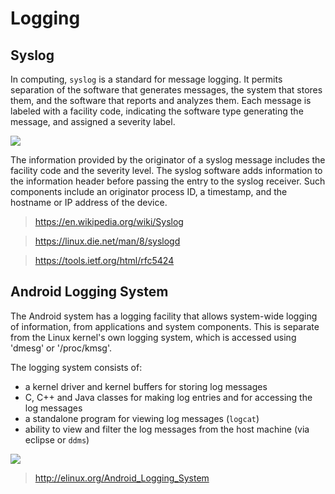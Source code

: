# Logging

## Syslog

In computing, `syslog` is a standard for message logging. It permits separation of the software that generates messages, the system that stores them, and the software that reports and analyzes them. Each message is labeled with a facility code, indicating the software type generating the message, and assigned a severity label.

![](http://1.bp.blogspot.com/-7isWLJSi_Eg/T73KindfCaI/AAAAAAAAAik/YnL0RQ_3-qI/s1600/syslog.png)

The information provided by the originator of a syslog message includes the facility code and the severity level. The syslog software adds information to the information header before passing the entry to the syslog receiver. Such components include an originator process ID, a timestamp, and the hostname or IP address of the device.

> https://en.wikipedia.org/wiki/Syslog

> https://linux.die.net/man/8/syslogd

> https://tools.ietf.org/html/rfc5424

## Android Logging System

The Android system has a logging facility that allows system-wide logging of information, from applications and system components. This is separate from the Linux kernel's own logging system, which is accessed using 'dmesg' or '/proc/kmsg'.

The logging system consists of:

- a kernel driver and kernel buffers for storing log messages
- C, C++ and Java classes for making log entries and for accessing the log messages
- a standalone program for viewing log messages (`logcat`)
- ability to view and filter the log messages from the host machine (via eclipse or `ddms`)

![](http://elinux.org/images/c/c9/Android-logging-kmc-kobayashi.png)

> http://elinux.org/Android_Logging_System
